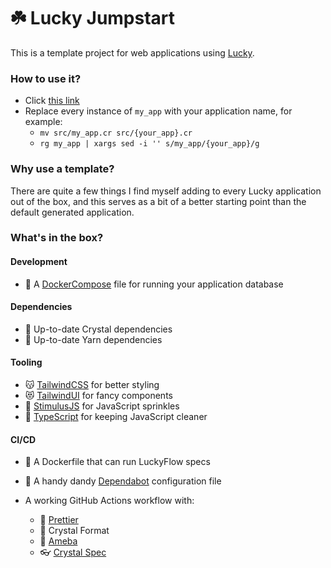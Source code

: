 # ☘️ Lucky Jumpstart

This is a template project for web applications using [Lucky](https://luckyframework.org).

### How to use it?

- Click [this link](https://github.com/stephendolan/lucky_jumpstart/generate)
- Replace every instance of `my_app` with your application name, for example:
  - `mv src/my_app.cr src/{your_app}.cr`
  - `rg my_app | xargs sed -i '' s/my_app/{your_app}/g`

### Why use a template?

There are quite a few things I find myself adding to every Lucky application out of the box, and this serves as a bit of a better starting point than the default generated application.

### What's in the box?

#### Development

- 🐳 A [DockerCompose](https://docs.docker.com/compose/) file for running your application database

#### Dependencies

- 💎 Up-to-date Crystal dependencies
- 🧶 Up-to-date Yarn dependencies

#### Tooling

- 😽 [TailwindCSS](https://tailwindcss.com) for better styling
- 😻 [TailwindUI](https://tailwindui.com) for fancy components
- 🎉 [StimulusJS](https://stimulusjs.org) for JavaScript sprinkles
- 🚀 [TypeScript](https://typescript.org) for keeping JavaScript cleaner

#### CI/CD

- 🐳 A Dockerfile that can run LuckyFlow specs
- 🤖 A handy dandy [Dependabot](https://dependabot.com/) configuration file

- A working GitHub Actions workflow with:

  - 💃 [Prettier](https://prettier.io/)
  - 💎 Crystal Format
  - 🦠 [Ameba](https://github.com/crystal-ameba/ameba)
  - 👓 [Crystal Spec](https://crystal-lang.org/api/latest/Spec.html)
